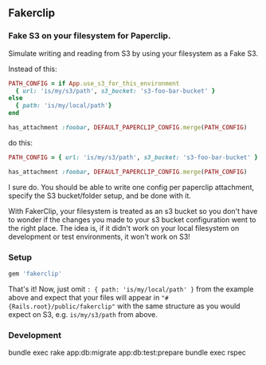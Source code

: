 ## Fakerclip

### Fake S3 on your filesystem for Paperclip.

Simulate writing and reading from S3 by using your filesystem as a Fake S3.

Instead of this:
``` ruby
PATH_CONFIG = if App.use_s3_for_this_environment
  { url: 'is/my/s3/path', s3_bucket: 's3-foo-bar-bucket' }
else
  { path: 'is/my/local/path'}
end

has_attachment :foobar, DEFAULT_PAPERCLIP_CONFIG.merge(PATH_CONFIG)

```
do this:
``` ruby
PATH_CONFIG = { url: 'is/my/s3/path', s3_bucket: 's3-foo-bar-bucket' }

has_attachment :foobar, DEFAULT_PAPERCLIP_CONFIG.merge(PATH_CONFIG)
```

I sure do.  You should be able to write one config per paperclip attachment, specify the S3 bucket/folder setup, and be done with it.

With FakerClip, your filesystem is treated as an s3 bucket so you don't have to wonder if the changes you made to your s3 bucket configuration went to the right place.  The idea is, if it didn't work on your local filesystem on development or test environments, it won't work on S3!

### Setup

``` ruby
gem 'fakerclip'
```

That's it!  Now, just omit `: { path: 'is/my/local/path' }` from the example above and expect that your files will appear in `"#{Rails.root}/public/fakerclip"` with the same structure as you would expect on S3, e.g. `is/my/s3/path` from above.

### Development

bundle exec rake app:db:migrate app:db:test:prepare
bundle exec rspec
